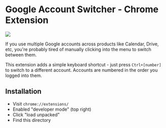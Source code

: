 # Google Account Switcher - Chrome Extension

![](https://cloudup.com/cyJjfBoSuhb+)

If you use multiple Google accounts across products like Calendar, Drive, etc,
you're probably tired of manually clicking into the menu to switch between them.

This extension adds a simple keyboard shortcut - just press `Ctrl+[number]` to
switch to a different account. Accounts are numbered in the order you logged
into them.

## Installation

- Visit `chrome://extensions/`
- Enabled "developer mode" (top right)
- Click "load unpacked"
- Find this directory
